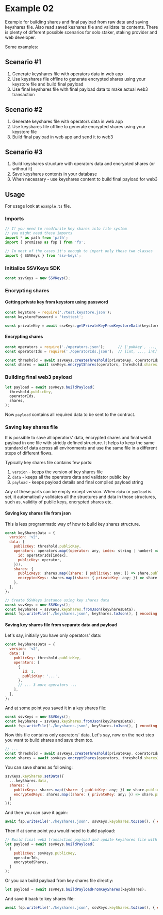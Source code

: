 # Example 02

Example for building shares and final payload from raw data and saving keyshares file.
Also read saved keshares file and validate its contents.
There is plenty of different possible scenarios for solo staker, staking provider and web developer.

Some examples:

## Scenario #1
1. Generate keyshares file with operators data in web app
2. Use keyshares file offline to generate encrypted shares using your keystore file and build final payload
3. Use final keyshares file with final payload data to make actual web3 transaction

## Scenario #2
1. Generate keyshares file with operators data in web app
2. Use keyshares file offline to generate encrypted shares using your keystore file
3. Build final payload in web app and send it to web3

## Scenario #3
1. Build keyshares structure with operators data and encrypted shares (or without it)
2. Save keyshares contents in your database
3. When necessary - use keyshares content to build final payload for web3

## Usage

For usage look at `example.ts` file.

### Imports

```javascript
// If you need to read/write key shares into file system
// you might need these imports
import * as path from 'path';
import { promises as fsp } from 'fs';

// In most of the cases it's enough to import only these two classes
import { SSVKeys } from 'ssv-keys';
```

### Initialize SSVKeys SDK

```javascript
const ssvKeys = new SSVKeys();
```

### Encrypting shares

#### Getting private key from keystore using password

```javascript
const keystore = require('./test.keystore.json');
const keystorePassword = 'testtest';

const privateKey = await ssvKeys.getPrivateKeyFromKeystoreData(keystore, keystorePassword);
```

#### Encrypting shares

```javascript
const operators = require('./operators.json');      // ['pubkey', ..., 'pubkey']
const operatorIds = require('./operatorIds.json');  // [int, ..., int]

const threshold = await ssvKeys.createThreshold(privateKey, operatorIds);
const shares = await ssvKeys.encryptShares(operators, threshold.shares);
```

### Building final web3 payload

```javascript
let payload = await ssvKeys.buildPayload(
  threshold.publicKey,
  operatorIds,
  shares,
);
```

Now `payload` contains all required data to be sent to the contract.

### Saving key shares file

It is possible to save all operators' data, encrypted shares and final web3 payload
in one file with strictly defined structure.
It helps to keep the same standard of data across all environments and use the same file
in a different steps of different flows.

Typically key shares file contains few parts:
1. `version` - keeps the version of key shares file
2. `data` - keeps all the operators data and validator public key
3. `payload` - keeps payload details and final compiled payload string

Any of these parts can be empty except version.
When `data` or `payload` is set, it automatically validates all the structures
and data in those structures, such as, validity of public keys, encrypted shares etc.

#### Saving key shares file from json

This is less programmatic way of how to build key shares structure.

```javascript
const keySharesData = {
  version: 'v2',
  data: {
    publicKey: threshold.publicKey,
    operators: operators.map((operator: any, index: string | number) => ({
      id: operatorIds[index],
      publicKey: operator,
    })),
    shares: {
      publicKeys: shares.map((share: { publicKey: any; }) => share.publicKey),
      encryptedKeys: shares.map((share: { privateKey: any; }) => share.privateKey),
    },
  },
};

// Create SSVKeys instance using key shares data
const ssvKeys = new SSVKeys();
const keyShares = ssvKeys.keyShares.fromJson(keySharesData);
await fsp.writeFile('./keyshares.json', keyShares.toJson(), { encoding: 'utf-8' });
```

#### Saving key shares file from separate data and payload

Let's say, initially you have only operators' data:

```javascript
const keySharesData = {
  version: 'v2',
  data: {
    publicKey: threshold.publicKey,
    operators: [
      {
        id: 1,
        publicKey: '...',
      },
      // ... 3 more operators ...
    ],
  },
};
```

And at some point you saved it in a key shares file:

```javascript
const ssvKeys = new SSVKeys();
const keyShares = ssvKeys.keyShares.fromJson(keySharesData);
await fsp.writeFile('./keyshares.json', keyShares.toJson(), { encoding: 'utf-8' });
```

Now this file contains only operators' data.
Let's say, now on the next step you want to build shares and save them too.


```javascript
// ...
const threshold = await ssvKeys.createThreshold(privateKey, operatorIds);
const shares = await ssvKeys.encryptShares(operators, threshold.shares);
```

You can save shares as following:

```javascript
ssvKeys.keyShares.setData({
  ...keyShares.data,
  shares: {
    publicKeys: shares.map((share: { publicKey: any; }) => share.publicKey),
    encryptedKeys: shares.map((share: { privateKey: any; }) => share.privateKey),
  }
});
```

And then you can save it again:

```javascript
await fsp.writeFile('./keyshares.json', ssvKeys.keyShares.toJson(), { encoding: 'utf-8' });
```

Then if at some point you would need to build payload:

```javascript
// Build final web3 transaction payload and update keyshares file with payload data
let payload = await ssvKeys.buildPayload(
  {
    publicKey: ssvKeys.publicKey,
    operatorIds,
    encryptedShares,
  }
);
```

Or you can build payload from key shares file directly:

```javascript
let payload = await ssvKeys.buildPayloadFromKeyShares(keyShares);
```

And save it back to key shares file:

```javascript
await fsp.writeFile('./keyshares.json', ssvKeys.keyShares.toJson(), { encoding: 'utf-8' });
```
